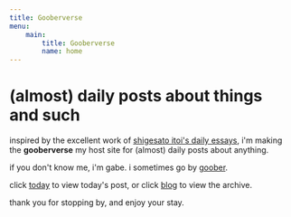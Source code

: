 ```yaml
---
title: Gooberverse
menu:
    main:
        title: Gooberverse
        name: home
---
```


# (almost) daily posts about things and such

inspired by the excellent work of [shigesato itoi's daily essays](https://www.1101.com), i'm making\
the **gooberverse** my host site for (almost) daily posts about anything.

if you don't know me, i'm gabe. i sometimes go by [goober](https://steamcommunity.com/id/projectg).

click [today](https://gooberverse.net/today/) to view today's post, or click [blog](https://gooberverse.net/blog/) to view the archive.

thank you for stopping by, and enjoy your stay.